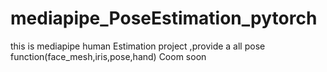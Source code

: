 # mediapipe_PoseEstimation_pytorch
this is mediapipe human Estimation project ,provide a all pose function(face_mesh,iris,pose,hand)
Coom soon 
